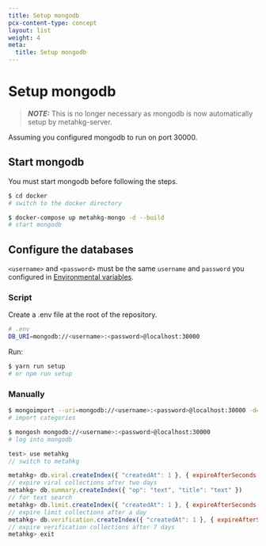 ```yaml
---
title: Setup mongodb
pcx-content-type: concept
layout: list
weight: 4
meta:
  title: Setup mongodb
---
```


# Setup mongodb

> **_NOTE:_**  This is no longer necessary as mongodb is now automatically setup by metahkg-server.

Assuming you configured mongodb to run on port 30000.

## Start mongodb

You must start mongodb before following the steps.

```bash
$ cd docker
# switch to the docker directory

$ docker-compose up metahkg-mongo -d --build
# start mongodb
```

## Configure the databases

`<username>` and `<password>` must be the same `username` and `password` you configured in [Environmental variables](../env).

### Script

Create a .env file at the root of the repository.

```bash
# .env
DB_URI=mongodb://<username>:<password>@localhost:30000
```

Run:

```bash
$ yarn run setup
# or npm run setup
```

### Manually

```bash
$ mongoimport --uri=mongodb://<username>:<password>@localhost:30000 -d=metahkg metahkg-server/templates/server/category.json
# import categories

$ mongosh mongodb://<username>:<password>@localhost:30000
# log into mongodb
```

```javascript
test> use metahkg
// switch to metahkg

metahkg> db.viral.createIndex({ "createdAt": 1 }, { expireAfterSeconds: 172800 })
// expire viral collections after two days
metahkg> db.summary.createIndex({ "op": "text", "title": "text" }) 
// for text search
metahkg> db.limit.createIndex({ "createdAt": 1 }, { expireAfterSeconds: 86400 })
// expire limit collections after a day
metahkg> db.verification.createIndex({ "createdAt": 1 }, { expireAfterSeconds: 604800 })
// expire verification collections after 7 days
metahkg> exit
```
